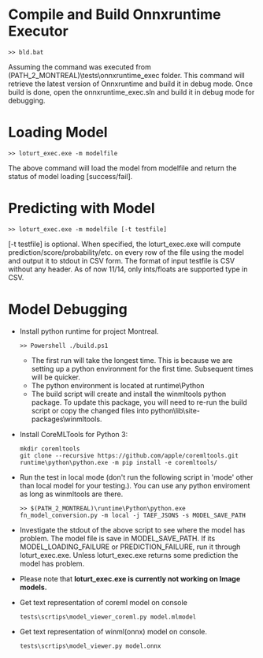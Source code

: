 # Compile and Build Onnxruntime Executor
```
>> bld.bat
```

Assuming the command was executed from (PATH_2_MONTREAL)\tests\onnxruntime_exec folder. This command will retrieve the latest version of Onnxruntime and build it in debug mode.
Once build is done, open the onnxruntime_exec.sln and build it in debug mode for debugging.

# Loading Model
```
>> loturt_exec.exe -m modelfile
```

The above command will load the model from modelfile and return the status of model loading [success/fail].

# Predicting with Model
```
>> loturt_exec.exe -m modelfile [-t testfile]
```

[-t testfile] is optional. When specified, the loturt_exec.exe will compute prediction/score/probability/etc. on every row of the file using the model and output it to stdout in CSV form.
The format of input testfile is CSV without any header. As of now 11/14, only ints/floats are supported type in CSV.


# Model Debugging
* Install python runtime for project Montreal.

    ```
    >> Powershell ./build.ps1
    ```

    * The first run will take the longest time. This is because we are setting up a python environment for the first time. Subsequent times will be quicker.
    * The python environment is located at runtime\Python
    * The build script will create and install the winmltools python package. To update this package, you will need to re-run the build script or copy the changed files into python\lib\site-packages\winmltools.

* Install CoreMLTools for Python 3:
	```
	mkdir coremltools
	git clone --recursive https://github.com/apple/coremltools.git
	runtime\python\python.exe -m pip install -e coremltools/
    ```

* Run the test in local mode (don't run the following script in 'mode' other than local model for your testing.). You can use any python enviroment as long as winmltools are there.

    ```
    >> $(PATH_2_MONTREAL)\runtime\Python\python.exe fn_model_conversion.py -m local -j TAEF_JSONS -s MODEL_SAVE_PATH
    ```

* Investigate the stdout of the above script to see where the model has problem. The model file is save in MODEL_SAVE_PATH. If its MODEL_LOADING_FAILURE or PREDICTION_FAILURE, run it through loturt_exec.exe. Unless loturt_exec.exe returns some prediction the model has problem.


* Please note that **loturt_exec.exe is currently not working on Image models.**

* Get text representation of coreml model on console
	```
    tests\scrtips\model_viewer_coreml.py model.mlmodel
    ```

* Get text representation of winml(onnx) model on console.
	```
    tests\scrtips\model_viewer.py model.onnx
    ```

